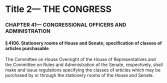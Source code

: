 
# Title 2— THE CONGRESS
### CHAPTER 41— CONGRESSIONAL OFFICERS AND ADMINISTRATION
#### § 4106. Stationery rooms of House and Senate; specification of classes of articles purchasable

The Committee on House Oversight of the House of Representatives and the Committee on Rules and Administration of the Senate, respectively, shall make and issue regulations specifying the classes of articles which may be purchased by or through the stationery rooms of the House and Senate.
